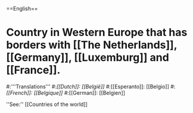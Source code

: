 ==English==

# Country in Western Europe that has borders with [[The Netherlands]], [[Germany]], [[Luxemburg]] and [[France]].
#:'''Translations'''
#:*[[Dutch]]: [[België]]
#:*[[Esperanto]]: [[Belgio]] 
#:*[[French]]: [[Belgique]]
#:*[[German]]: [[Belgien]]

''See:'' [[Countries of the world]]